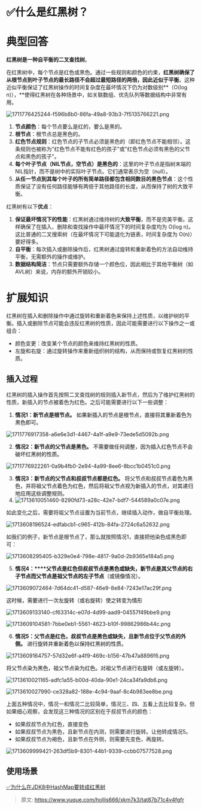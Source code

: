 # ✅什么是红黑树？

# 典型回答


**红黑树是一种自平衡的二叉查找树**。



在红黑树中，每个节点是红色或黑色。通过一些规则和颜色的约束，**红黑树确保了从根节点到叶子节点的最长路径不会超过最短路径的两倍，因此近似于平衡**。这种近似平衡保证了红黑树操作的时间复杂度在最坏情况下仍为对数级别**（O(log n)），**使得红黑树在各种场景中，如关联数组、优先队列等数据结构中非常有用。



![1711776425244-f596b8b0-86fa-49a8-93b3-7f5135766221.png](./img/90DESh6EyF9CobLr/1711776425244-f596b8b0-86fa-49a8-93b3-7f5135766221-304772.png)



1. **节点颜色**：每个节点要么是红的，要么是黑的。
2. **根节点**：根节点总是黑色的。
3. **红色节点规则**：红色节点的子节点必须是黑色的（即红色节点不能相邻）。这条规则也被称为"红色节点不能有红色的孩子"或"红色节点必须有黑色的父节点和黑色的孩子"。
4. **每个叶子节点（NIL节点，空节点）是黑色的**：这里的叶子节点是指树末端的NIL指针，而不是树中的实际叶子节点。它们通常表示为空（null）。
5. **从任一节点到其每个叶子的所有简单路径都包含相同数目的黑色节点**：这个性质保证了没有任何路径能够有两倍于其他路径的长度，从而保持了树的大致平衡。



红黑树有以下**优点**：

1. **保证最坏情况下的性能**：红黑树通过维持树的**大致平衡**，而不是完美平衡。这样确保了在插入、删除和查找操作中最坏情况下的时间复杂度均为 O(log n)。这比普通的二叉搜索树（在最坏情况下可能退化为链表，时间复杂度为 O(n)）要好得多。
2. **自平衡**：每次插入或删除操作后，红黑树通过旋转和重新着色的方法自动维持平衡，无需额外的操作或维护。
3. **数据结构简洁**：节点只需要额外存储一个颜色位，因此相比于其他平衡树（如AVL树）来说，内存的额外开销较小。



# 扩展知识


红黑树在插入和删除操作中通过旋转和重新着色来保持上述性质，以维护树的平衡。插入或删除节点可能会违反红黑树的性质，因此可能需要进行以下操作之一或组合：



+ 颜色变更：改变某个节点的颜色来维持红黑树的性质。
+ 左旋和右旋：通过旋转操作来重新组织树的结构，从而保持或恢复红黑树的性质。



## 插入过程


红黑树的插入操作首先按照二叉查找树的规则插入新节点，然后为了维护红黑树的性质，新插入的节点被着色为红色。之后可能需要进行以下一些调整：



1. **情况1：新节点是根节点。**<font style="color:rgb(13, 13, 13);"> 如果新插入的节点是根节点，直接将其重新着色为黑色即可。</font>

![1711776917358-a6e6e3d1-4467-4a1f-a9e9-73ede5d5092b.png](./img/90DESh6EyF9CobLr/1711776917358-a6e6e3d1-4467-4a1f-a9e9-73ede5d5092b-403853.png)

<font style="color:rgb(13, 13, 13);"></font>

2. **情况2：新节点的父节点是黑色。**<font style="color:rgb(13, 13, 13);"> 不需要做任何调整，因为插入红色节点不会破坏红黑树的性质。</font>

![1711776922261-0a9b4fb0-2e94-4a99-8ee6-8bcc1b0451c0.png](./img/90DESh6EyF9CobLr/1711776922261-0a9b4fb0-2e94-4a99-8ee6-8bcc1b0451c0-169563.png)

<font style="color:rgb(13, 13, 13);"></font>

3. **情况3：新节点的父节点和叔叔节点都是红色。**<font style="color:rgb(13, 13, 13);"> 将父节点和叔叔节点着色为黑色，并将祖父节点着色为红色，然后将祖父节点视为新插入的节点，对其递归地应用这些调整规则。</font>
4. ![1713610051460-8290fd73-a28c-42e7-bdf7-544589a0c07e.png](./img/90DESh6EyF9CobLr/1713610051460-8290fd73-a28c-42e7-bdf7-544589a0c07e-471575.png)



如此变化之后，需要将祖父节点设置为当前节点，继续插入动作，做自平衡处理。



![1713608196524-edfabcb1-c965-412b-84fa-2724c6a52632.png](./img/90DESh6EyF9CobLr/1713608196524-edfabcb1-c965-412b-84fa-2724c6a52632-824334.png)

如我们的例子，新节点是根节点了，那么就按照情况1，直接把他染色成黑色即可：



![1713608295405-b329e0e4-798e-4817-9a0d-2b9365e184a5.png](./img/90DESh6EyF9CobLr/1713608295405-b329e0e4-798e-4817-9a0d-2b9365e184a5-177250.png)





5. **情况4：****<font style="color:rgb(13, 13, 13);">父节点是红色但叔叔节点是黑色或缺失，新节点是其父节点的右子节点而父节点是祖父节点的左子节点</font>**<font style="color:rgb(13, 13, 13);">（或镜像情况）。</font>



![1713609072464-7d64dc41-d587-46e9-8e84-7243e17ac29f.png](./img/90DESh6EyF9CobLr/1713609072464-7d64dc41-d587-46e9-8e84-7243e17ac29f-799404.png)

<font style="color:rgb(13, 13, 13);">这时候，需要进行一次左旋转（或右旋转）使之转变为情形</font>

![1713609133140-cf63314c-e07d-4d99-aad9-04557f49bbe9.png](./img/90DESh6EyF9CobLr/1713609133140-cf63314c-e07d-4d99-aad9-04557f49bbe9-167426.png)



![1713609104581-7bbe0eb1-5561-4623-b10f-99862986b44c.png](./img/90DESh6EyF9CobLr/1713609104581-7bbe0eb1-5561-4623-b10f-99862986b44c-983541.png)



<font style="color:rgb(13, 13, 13);"></font>

6. **情况5：父节点是红色，叔叔节点是黑色或缺失，且新节点位于父节点的外侧。**<font style="color:rgb(13, 13, 13);"> 进行旋转并重新着色以保持红黑树的性质。</font>

<font style="color:rgb(13, 13, 13);"></font>

![1713609164757-57d32e6f-a4f9-469c-b156-47b47a8896f6.png](./img/90DESh6EyF9CobLr/1713609164757-57d32e6f-a4f9-469c-b156-47b47a8896f6-686069.png)



<font style="color:rgb(13, 13, 13);">将父节点染为黑色，祖父节点染为红色。对祖父节点进行右旋转（或左旋转）。</font>

![1713610021165-adfc1a55-b00d-40da-90e1-24ca34fa9db6.png](./img/90DESh6EyF9CobLr/1713610021165-adfc1a55-b00d-40da-90e1-24ca34fa9db6-625929.png)



![1713610027990-ce328a82-188e-4c94-9aaf-8c4b983ee8be.png](./img/90DESh6EyF9CobLr/1713610027990-ce328a82-188e-4c94-9aaf-8c4b983ee8be-448909.png)





<font style="color:rgb(25, 27, 31);">上面五种情况中，情况一和情况二比较简单，情况三、四、五看上去比较复杂。但如果细心观察，会发现这三种情况的区别在于叔叔节点的颜色：</font>

+ <font style="color:rgb(25, 27, 31);">如果叔叔节点为红色，直接变色</font>
+ <font style="color:rgb(25, 27, 31);">如果叔叔节点为黑色，且新节点在内测，则需要进行旋转。让他转成情况5。</font>
+ <font style="color:rgb(25, 27, 31);">如果叔叔节点为褐色，且新节点在外侧，则需要先变色，再旋转。</font>

![1713609999421-263df5b9-8301-44b1-9339-ccbb07577528.png](./img/90DESh6EyF9CobLr/1713609999421-263df5b9-8301-44b1-9339-ccbb07577528-872015.png)

## 使用场景


[✅为什么在JDK8中HashMap要转成红黑树](https://www.yuque.com/hollis666/xkm7k3/zx609g#Bt537)



> 原文: <https://www.yuque.com/hollis666/xkm7k3/tat87b71c4v4fgfr>